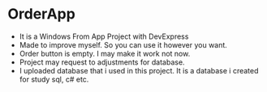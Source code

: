 # OrderApp
<ul>
<li>It is a Windows From App Project with DevExpress</li>
<li>Made to improve myself. So you can use it however you want.</li>
<li>Order button is empty. I may make it work not now.</li>
<li>Project may request to adjustments for database.</li>
<li>I uploaded database that i used in this project. It is a database i created for study sql, c# etc.</li>
</ul>
